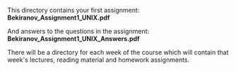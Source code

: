 This directory contains your first assignment: **Bekiranov_Assignment1_UNIX.pdf**

And answers to the questions in the assignment: **Bekiranov_Assignment1_UNIX_Answers.pdf**

There will be a directory for each week of the course which will contain that week's lectures, reading material and homework assignments.
